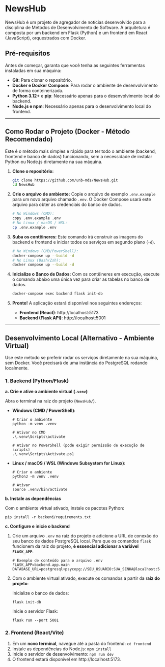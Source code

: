 # NewsHub

NewsHub é um projeto de agregador de notícias desenvolvido para a disciplina de Métodos de Desenvolvimento de Software. A arquitetura é composta por um backend em Flask (Python) e um frontend em React (JavaScript), orquestrados com Docker.

## Pré-requisitos

Antes de começar, garanta que você tenha as seguintes ferramentas instaladas em sua máquina:

- **Git**: Para clonar o repositório.
- **Docker e Docker Compose**: Para rodar o ambiente de desenvolvimento de forma conteinerizada.
- **Python 3.12+** e **pip**: Necessário apenas para o desenvolvimento local do backend.
- **Node.js e npm**: Necessário apenas para o desenvolvimento local do frontend.

---

## Como Rodar o Projeto (Docker - Método Recomendado)

Este é o método mais simples e rápido para ter todo o ambiente (backend, frontend e banco de dados) funcionando, sem a necessidade de instalar Python ou Node.js diretamente na sua máquina.

1.  **Clone o repositório:**

    ```sh
    git clone https://github.com/unb-mds/NewsHub.git
    cd NewsHub
    ```

2.  **Crie o arquivo de ambiente:**
    Copie o arquivo de exemplo `.env.example` para um novo arquivo chamado `.env`. O Docker Compose usará este arquivo para obter as credenciais do banco de dados.

    ```sh
    # No Windows (CMD):
    copy .env.example .env
    # No Linux / macOS / WSL:
    cp .env.example .env
    ```

3.  **Suba os contêineres:**
    Este comando irá construir as imagens do backend e frontend e iniciar todos os serviços em segundo plano (`-d`).

    ```sh
    # No Windows (CMD/PowerShell):
    docker-compose up --build -d
    # No Linux (Bash/Zsh):
    docker compose up --build -d
    ```

4.  **Inicialize o Banco de Dados:**
    Com os contêineres em execução, execute o comando abaixo uma única vez para criar as tabelas no banco de dados.

    ```sh
    docker-compose exec backend flask init-db
    ```

5.  **Pronto!**
    A aplicação estará disponível nos seguintes endereços:
    - **Frontend (React)**: http://localhost:5173
    - **Backend (Flask API)**: http://localhost:5001

---

## Desenvolvimento Local (Alternativo - Ambiente Virtual)

Use este método se preferir rodar os serviços diretamente na sua máquina, sem Docker. Você precisará de uma instância do PostgreSQL rodando localmente.

### 1. Backend (Python/Flask)

**a. Crie e ative o ambiente virtual (`.venv`)**

Abra o terminal na raiz do projeto (`NewsHub/`).

- **Windows (CMD / PowerShell):**

  ```shell
  # Criar o ambiente
  python -m venv .venv

  # Ativar no CMD
  .\.venv\Scripts\activate

  # Ativar no PowerShell (pode exigir permissão de execução de scripts)
  .\.venv\Scripts\Activate.ps1
  ```

- **Linux / macOS / WSL (Windows Subsystem for Linux):**

  ```shell
  # Criar o ambiente
  python3 -m venv .venv

  # Ativar
  source .venv/bin/activate
  ```

**b. Instale as dependências**

Com o ambiente virtual ativado, instale os pacotes Python:

```shell
pip install -r backend/requirements.txt
```

**c. Configure e inicie o backend**

1.  Crie um arquivo `.env` na raiz do projeto e adicione a URL de conexão do seu banco de dados PostgreSQL local.
    Para que os comandos `flask` funcionem da raiz do projeto, **é essencial adicionar a variável `FLASK_APP`**.
    ```
    # Exemplo de conteúdo para o arquivo .env
    FLASK_APP=backend.app.main
    DATABASE_URL=postgresql+psycopg://SEU_USUARIO:SUA_SENHA@localhost:5432/SEU_BANCO
    ```
2.  Com o ambiente virtual ativado, execute os comandos a partir da **raiz do projeto**:

    Inicialize o banco de dados:

    ```shell
    flask init-db
    ```

    Inicie o servidor Flask:

    ```shell
    flask run --port 5001
    ```

### 2. Frontend (React/Vite)

1.  Em um **novo terminal**, navegue até a pasta do frontend: `cd frontend`
2.  Instale as dependências do Node.js: `npm install`
3.  Inicie o servidor de desenvolvimento: `npm run dev`
4.  O frontend estará disponível em http://localhost:5173.
